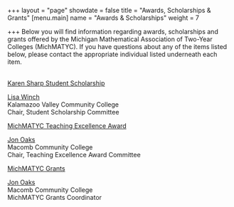 +++
layout = "page"
showdate = false
title = "Awards, Scholarships & Grants"
[menu.main]
name = "Awards & Scholarships"
weight = 7

+++
Below you will find information regarding awards, scholarships and grants offered by the Michigan Mathematical Association of Two-Year Colleges (MichMATYC). If you have questions about any of the items listed below, please contact the appropriate individual listed underneath each item.<br/><br/>

[Karen Sharp Student Scholarship](http://michmatyc.org/awards/scholarships/)</br>

[Lisa Winch](mailto:lwinch@kvcc.edu)</br>
Kalamazoo Valley Community College</br>
Chair, Student Scholarship Committee</br>

[MichMATYC Teaching Excellence Award](http://michmatyc.org/awards/teachingexcellence/)</br>

[Jon Oaks](mailto:jonnyoaks@gmail.com)</br>
Macomb Community College</br>
Chair, Teaching Excellence Award Committee</br>

[MichMATYC Grants](http://michmatyc.org/awards/grants/)</br>

[Jon Oaks](mailto:jonnyoaks@gmail.com)</br>
Macomb Community College</br>
MichMATYC Grants Coordinator
